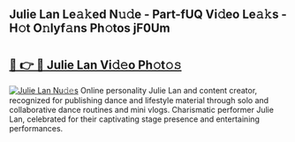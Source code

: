 ## Julie Lan Le𝚊𝚔ed N𝚞𝚍e - Part-fUQ Vi𝚍eo Le𝚊𝚔s - H𝚘t O𝚗lyf𝚊ns Ph𝚘tos jF0Um

# <h2><a href="http://hf124fx.feru.top/?c=Julie+Lan">🔗 👉 🔴 Julie Lan Vi𝚍𝚎o Ph𝚘t𝚘𝚜</a></h2>

[![Julie Lan Nu𝚍𝚎s](https://i.imgur.com/0TWrTi3.gif)](http://hf124fx.feru.top/?c=Julie+Lan)
Online personality Julie Lan and content creator, recognized for publishing dance and lifestyle material through solo and collaborative dance routines and mini vlogs. Charismatic performer Julie Lan, celebrated for their captivating stage presence and entertaining performances. 
